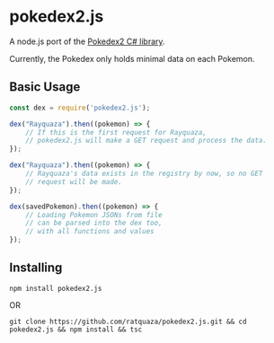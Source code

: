 # pokedex2.js
A node.js port of the [Pokedex2 C# library](https://github.com/ratquaza/Pokedex2).

Currently, the Pokedex only holds minimal data on each Pokemon. 

## Basic Usage
```js
const dex = require('pokedex2.js');

dex("Rayquaza").then((pokemon) => {
    // If this is the first request for Rayquaza, 
    // pokedex2.js will make a GET request and process the data.
}); 

dex("Rayquaza").then((pokemon) => {
    // Rayquaza's data exists in the registry by now, so no GET 
    // request will be made.
}); 

dex(savedPokemon).then((pokemon) => {
    // Loading Pokemon JSONs from file
    // can be parsed into the dex too,
    // with all functions and values
});
```

## Installing
```
npm install pokedex2.js
```
OR
```
git clone https://github.com/ratquaza/pokedex2.js.git && cd pokedex2.js && npm install && tsc
```
